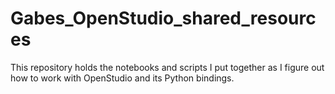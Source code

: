 # Gabes_OpenStudio_shared_resources
 This repository holds the notebooks and scripts I put together as I figure out how to work with OpenStudio and its Python bindings.
